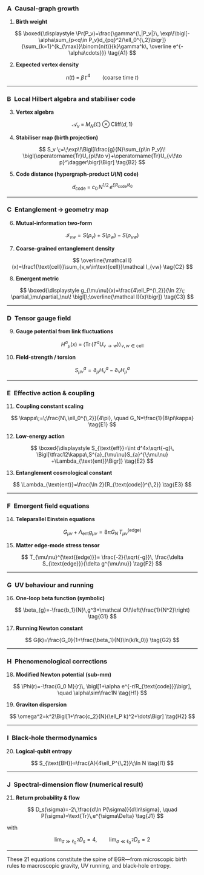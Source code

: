 
### A Causal‑graph growth

1. **Birth weight**

$$
\boxed{\displaystyle 
\Pr(P_v)=\frac{\gamma^{\,|P_v|}\,
            \exp\!\bigl[-\alpha\sum_{p<q\in P_v}d_{pq}^2/\ell_0^{\,2}\bigr]}
           {\sum_{k=1}^{k_{\max}}\binom{n(t)}{k}\gamma^k\,
            \overline e^{-\alpha\cdots}}}
\tag{A1}
$$

2. **Expected vertex density**

$$
n(t)\;=\;\beta\,t^{\,4}\qquad(\text{coarse time }t)
\tag{A2}
$$

---

### B Local Hilbert algebra and stabiliser code

3. **Vertex algebra**

$$
\mathcal A_v \;=\;M_N(\mathbb C)\;\otimes\;\mathrm{Cliff}(d,1)
\tag{B1}
$$

4. **Stabiliser map (birth projection)**

$$
S_v \;=\;\exp\!\Bigl[i\frac{g}{N}\sum_{p\in P_v}\!
      \bigl(\operatorname{Tr}U_{p\!\to v}+\operatorname{Tr}U_{v\!\to p}^\dagger\bigr)\Bigr]
\tag{B2}
$$

5. **Code distance (hypergraph‑product $U(N)$ code)**

$$
d_{\text{code}}\;=\;c_0\,N^{1/2}\,e^{\xi R_{\text{code}}/\ell_0}
\tag{B3}
$$

---

### C Entanglement → geometry map

6. **Mutual‑information two‑form**

$$
\mathcal I_{vw}=S(\rho_v)+S(\rho_w)-S(\rho_{vw})
\tag{C1}
$$

7. **Coarse‑grained entanglement density**

$$
\overline{\mathcal I}(x)=\frac1{\text{cell}}\sum_{v,w\in\text{cell}}\mathcal I_{vw}
\tag{C2}
$$

8. **Emergent metric**

$$
\boxed{\displaystyle 
g_{\mu\nu}(x)=\frac{4\ell_P^{\,2}}{\ln 2}\;
             \partial_\mu\partial_\nu\!
             \bigl[\;\overline{\mathcal I}(x)\bigr]}
\tag{C3}
$$

---

### D Tensor gauge field

9. **Gauge potential from link fluctuations**

$$
H^{a}{}_{\mu}(x)\;=\;\bigl\langle\operatorname{Tr}
   (T^a U_{v\!\to w})\bigr\rangle_{\!v,w\in\text{cell}}
\tag{D1}
$$

10. **Field‑strength / torsion**

$$
S^{a}_{\mu\nu}=\partial_\mu H^{a}_{\nu}-\partial_\nu H^{a}_{\mu}
\tag{D2}
$$

---

### E Effective action & coupling

11. **Coupling constant scaling**

$$
\kappa\;=\;\frac{N\,\ell_0^{\,2}}{4\pi},
\quad
G_N=\frac{1}{8\pi\kappa}
\tag{E1}
$$

12. **Low‑energy action**

$$
\boxed{\displaystyle 
S_{\text{eff}}=\int d^4x\sqrt{-g}\,
  \Bigl[\tfrac12\kappa\,S^{a}_{\mu\nu}S_{a}^{\;\mu\nu}
        +\Lambda_{\text{ent}}\Bigr]}
\tag{E2}
$$

13. **Entanglement cosmological constant**

$$
\Lambda_{\text{ent}}=\frac{\ln 2}{R_{\text{code}}^{\,2}}
\tag{E3}
$$

---

### F Emergent field equations

14. **Teleparallel Einstein equations**

$$
G_{\mu\nu}+\Lambda_{\text{ent}}g_{\mu\nu}=8\pi G_N\,T_{\mu\nu}^{\text{(edge)}}
\tag{F1}
$$

15. **Matter edge‑mode stress tensor**

$$
T_{\mu\nu}^{\text{(edge)}}=
  \frac{-2}{\sqrt{-g}}\,
  \frac{\delta S_{\text{edge}}}{\delta g^{\mu\nu}}
\tag{F2}
$$

---

### G UV behaviour and running

16. **One‑loop beta function (symbolic)**

$$
\beta_{g}=-\frac{b_1}{N}\,g^3+\mathcal O\!\left(\frac{1}{N^2}\right)
\tag{G1}
$$

17. **Running Newton constant**

$$
G(k)=\frac{G_0}{1+\frac{\beta_1}{N}\ln(k/k_0)}
\tag{G2}
$$

---

### H Phenomenological corrections

18. **Modified Newton potential (sub‑mm)**

$$
\Phi(r)=-\frac{G_0 M}{r}\,
         \bigl[1+\alpha e^{-r/R_{\text{code}}}\bigr],
\quad
\alpha\sim\frac1N
\tag{H1}
$$

19. **Graviton dispersion**

$$
\omega^2=k^2\Bigl[1+\frac{c_2}{N}(\ell_P k)^2+\dots\Bigr]
\tag{H2}
$$

---

### I Black‑hole thermodynamics

20. **Logical‑qubit entropy**

$$
S_{\text{BH}}=\frac{A}{4\ell_P^{\,2}}\;\ln N
\tag{I1}
$$

---

### J Spectral‑dimension flow (numerical result)

21. **Return probability & flow**

$$
D_s(\sigma)=-2\,\frac{d\ln P(\sigma)}{d\ln\sigma},
\quad
P(\sigma)=\text{Tr}\,e^{\sigma\Delta}
\tag{J1}
$$

with

$$
\lim_{\sigma\gg\ell_0^{\,2}}D_s=4,
\qquad
\lim_{\sigma\ll\ell_0^{\,2}}D_s=2
\tag{J2}
$$

---

These 21 equations constitute the spine of EGR—from microscopic birth rules to macroscopic gravity, UV running, and black‑hole entropy.
